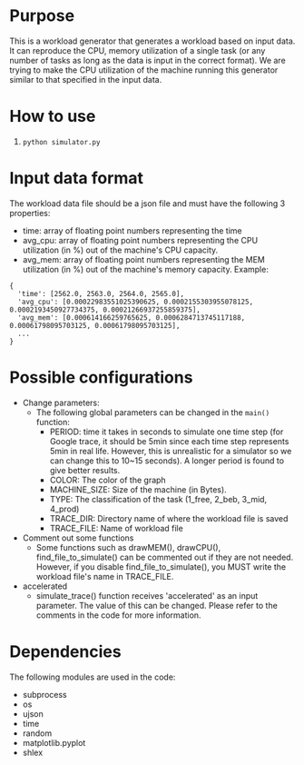 # Purpose
This is a workload generator that generates a workload based on input data. It can reproduce the CPU, memory utilization of a single task (or any number of tasks as long as the data is input in the correct format).
We are trying to make the CPU utilization of the machine running this generator similar to that specified in the input data.

# How to use
1. ``` python simulator.py ```

# Input data format
The workload data file should be a json file and must have the following 3 properties:
- time: array of floating point numbers representing the time 
- avg_cpu: array of floating point numbers representing the CPU utilization (in %) out of the machine's CPU capacity.
- avg_mem: array of floating point numbers representing the MEM utilization (in %) out of the machine's memory capacity.
Example:
```
{
  'time': [2562.0, 2563.0, 2564.0, 2565.0], 
  'avg_cpu': [0.00022983551025390625, 0.0002155303955078125, 0.0002193450927734375, 0.00021266937255859375], 
  'avg_mem': [0.000614166259765625, 0.0006284713745117188, 0.00061798095703125, 0.00061798095703125], 
  ...
}
```
# Possible configurations
- Change parameters:
  - The following global parameters can be changed in the ```main()``` function:
    - PERIOD: time it takes in seconds to simulate one time step (for Google trace, it should be 5min since each time step represents 5min in real life. However, this is unrealistic for a simulator so we can change this to 10~15 seconds). A longer period is found to give better results.
    - COLOR: The color of the graph
    - MACHINE_SIZE: Size of the machine (in Bytes).
    - TYPE: The classification of the task (1_free, 2_beb, 3_mid, 4_prod)
    - TRACE_DIR: Directory name of where the workload file is saved
    - TRACE_FILE: Name of workload file
- Comment out some functions
  - Some functions such as drawMEM(), drawCPU(), find_file_to_simulate() can be commented out if they are not needed. However, if you disable find_file_to_simulate(), you MUST write the workload file's name in TRACE_FILE.
- accelerated
  - simulate_trace() function receives 'accelerated' as an input parameter. The value of this can be changed. Please refer to the comments in the code for more information.

# Dependencies
The following modules are used in the code:
- subprocess
- os
- ujson 
- time
- random
- matplotlib.pyplot
- shlex
